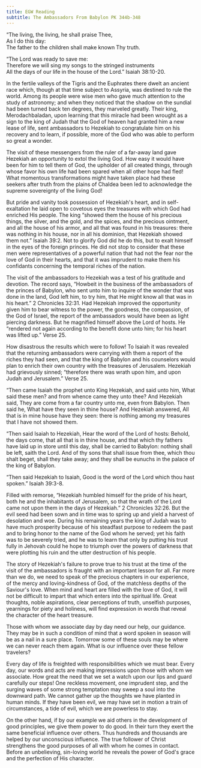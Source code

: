 ```yaml
---
title: EGW Reading
subtitle: The Ambassadors From Babylon PK 344b-348
---
```


“The living, the living, he shall praise Thee,\
As I do this day:\
The father to the children shall make known Thy truth.

“The Lord was ready to save me:\
Therefore we will sing my songs to the stringed instruments\
All the days of our life in the house of the Lord.” Isaiah 38:10-20.

In the fertile valleys of the Tigris and the Euphrates there dwelt an ancient race which, though at that time subject to Assyria, was destined to rule the world. Among its people were wise men who gave much attention to the study of astronomy; and when they noticed that the shadow on the sundial had been turned back ten degrees, they marveled greatly. Their king, Merodachbaladan, upon learning that this miracle had been wrought as a sign to the king of Judah that the God of heaven had granted him a new lease of life, sent ambassadors to Hezekiah to congratulate him on his recovery and to learn, if possible, more of the God who was able to perform so great a wonder.

The visit of these messengers from the ruler of a far-away land gave Hezekiah an opportunity to extol the living God. How easy it would have been for him to tell them of God, the upholder of all created things, through whose favor his own life had been spared when all other hope had fled! What momentous transformations might have taken place had these seekers after truth from the plains of Chaldea been led to acknowledge the supreme sovereignty of the living God!

But pride and vanity took possession of Hezekiah's heart, and in self-exaltation he laid open to covetous eyes the treasures with which God had enriched His people. The king “showed them the house of his precious things, the silver, and the gold, and the spices, and the precious ointment, and all the house of his armor, and all that was found in his treasures: there was nothing in his house, nor in all his dominion, that Hezekiah showed them not.” Isaiah 39:2. Not to glorify God did he do this, but to exalt himself in the eyes of the foreign princes. He did not stop to consider that these men were representatives of a powerful nation that had not the fear nor the love of God in their hearts, and that it was imprudent to make them his confidants concerning the temporal riches of the nation.

The visit of the ambassadors to Hezekiah was a test of his gratitude and devotion. The record says, “Howbeit in the business of the ambassadors of the princes of Babylon, who sent unto him to inquire of the wonder that was done in the land, God left him, to try him, that He might know all that was in his heart.” 2 Chronicles 32:31. Had Hezekiah improved the opportunity given him to bear witness to the power, the goodness, the compassion, of the God of Israel, the report of the ambassadors would have been as light piercing darkness. But he magnified himself above the Lord of hosts. He “rendered not again according to the benefit done unto him; for his heart was lifted up.” Verse 25.

How disastrous the results which were to follow! To Isaiah it was revealed that the returning ambassadors were carrying with them a report of the riches they had seen, and that the king of Babylon and his counselors would plan to enrich their own country with the treasures of Jerusalem. Hezekiah had grievously sinned; “therefore there was wrath upon him, and upon Judah and Jerusalem.” Verse 25.

“Then came Isaiah the prophet unto King Hezekiah, and said unto him, What said these men? and from whence came they unto thee? And Hezekiah said, They are come from a far country unto me, even from Babylon. Then said he, What have they seen in thine house? And Hezekiah answered, All that is in mine house have they seen: there is nothing among my treasures that I have not showed them.

“Then said Isaiah to Hezekiah, Hear the word of the Lord of hosts: Behold, the days come, that all that is in thine house, and that which thy fathers have laid up in store until this day, shall be carried to Babylon: nothing shall be left, saith the Lord. And of thy sons that shall issue from thee, which thou shalt beget, shall they take away; and they shall be eunuchs in the palace of the king of Babylon.

“Then said Hezekiah to Isaiah, Good is the word of the Lord which thou hast spoken.” Isaiah 39:3-8.

Filled with remorse, “Hezekiah humbled himself for the pride of his heart, both he and the inhabitants of Jerusalem, so that the wrath of the Lord came not upon them in the days of Hezekiah.” 2 Chronicles 32:26. But the evil seed had been sown and in time was to spring up and yield a harvest of desolation and woe. During his remaining years the king of Judah was to have much prosperity because of his steadfast purpose to redeem the past and to bring honor to the name of the God whom he served; yet his faith was to be severely tried, and he was to learn that only by putting his trust fully in Jehovah could he hope to triumph over the powers of darkness that were plotting his ruin and the utter destruction of his people.

The story of Hezekiah's failure to prove true to his trust at the time of the visit of the ambassadors is fraught with an important lesson for all. Far more than we do, we need to speak of the precious chapters in our experience, of the mercy and loving-kindness of God, of the matchless depths of the Saviour's love. When mind and heart are filled with the love of God, it will not be difficult to impart that which enters into the spiritual life. Great thoughts, noble aspirations, clear perceptions of truth, unselfish purposes, yearnings for piety and holiness, will find expression in words that reveal the character of the heart treasure.

Those with whom we associate day by day need our help, our guidance. They may be in such a condition of mind that a word spoken in season will be as a nail in a sure place. Tomorrow some of these souls may be where we can never reach them again. What is our influence over these fellow travelers?

Every day of life is freighted with responsibilities which we must bear. Every day, our words and acts are making impressions upon those with whom we associate. How great the need that we set a watch upon our lips and guard carefully our steps! One reckless movement, one imprudent step, and the surging waves of some strong temptation may sweep a soul into the downward path. We cannot gather up the thoughts we have planted in human minds. If they have been evil, we may have set in motion a train of circumstances, a tide of evil, which we are powerless to stay.

On the other hand, if by our example we aid others in the development of good principles, we give them power to do good. In their turn they exert the same beneficial influence over others. Thus hundreds and thousands are helped by our unconscious influence. The true follower of Christ strengthens the good purposes of all with whom he comes in contact. Before an unbelieving, sin-loving world he reveals the power of God's grace and the perfection of His character.